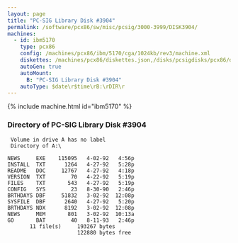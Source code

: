 ```yaml
---
layout: page
title: "PC-SIG Library Disk #3904"
permalink: /software/pcx86/sw/misc/pcsig/3000-3999/DISK3904/
machines:
  - id: ibm5170
    type: pcx86
    config: /machines/pcx86/ibm/5170/cga/1024kb/rev3/machine.xml
    diskettes: /machines/pcx86/diskettes.json,/disks/pcsigdisks/pcx86/diskettes.json
    autoGen: true
    autoMount:
      B: "PC-SIG Library Disk #3904"
    autoType: $date\r$time\rB:\rDIR\r
---
```


{% include machine.html id="ibm5170" %}

### Directory of PC-SIG Library Disk #3904

     Volume in drive A has no label
     Directory of A:\

    NEWS     EXE    115095   4-02-92   4:56p
    INSTALL  TXT      1264   4-27-92   5:28p
    README   DOC     12767   4-27-92   4:18p
    VERSION  TXT        70   4-22-92   5:19p
    FILES    TXT       543   4-27-92   5:19p
    CONFIG   SYS        23   8-30-90   2:46p
    BRTHDAYS DBF     51832   3-02-92  12:08p
    SYSFILE  DBF      2640   4-27-92   5:20p
    BRTHDAYS NDX      8192   3-02-92  12:08p
    NEWS     MEM       801   3-02-92  10:13a
    GO       BAT        40   8-11-93   2:46p
           11 file(s)     193267 bytes
                          122880 bytes free
